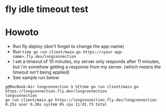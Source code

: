 # fly idle timeout test


# Howoto
- Run fly deploy (don't forget to change the app-name)
- Run `time go run client/main.go https://<your-app-name>.fly.dev/longconnection`
- I set a timeout of 10 minutes, my server only responds after 11 minutes, but i'm somehow getting a response from my server. (which means the timeout isn't being applied)
- See sample run below 
```
g@MacBook-Air longconnection $ %{time go run client/main.go https://longconnection.fly.dev/longconnection
longconnection
go run client/main.go https://longconnection.fly.dev/longconnection  0.25s user 0.28s system 0% cpu 11:01.73 total
```